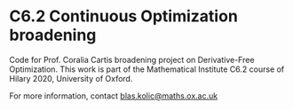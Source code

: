 # C6.2 Continuous Optimization broadening
Code for Prof. Coralia Cartis broadening project on Derivative-Free Optimization. 
This work is part of the Mathematical Institute C6.2 course of Hilary 2020, University of Oxford.

For more information, contact blas.kolic@maths.ox.ac.uk
